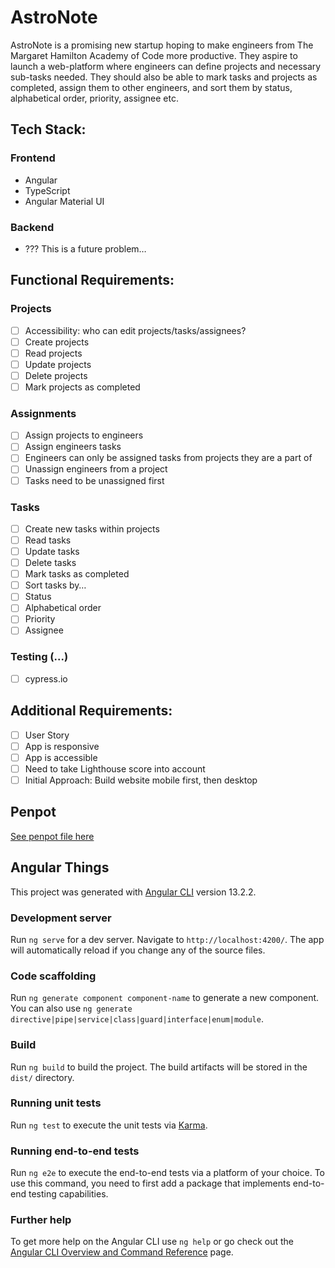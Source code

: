 # AstroNote

AstroNote is a promising new startup hoping to make engineers from The Margaret Hamilton Academy of Code more productive. They aspire to launch a web-platform where engineers can define projects and necessary sub-tasks needed. They should also be able to mark tasks and projects as completed, assign them to other engineers, and sort them by status, alphabetical order, priority, assignee etc.

## Tech Stack:
### Frontend
- Angular
- TypeScript
- Angular Material UI
### Backend
- ??? This is a future problem…

## Functional Requirements:

### Projects

- [ ] Accessibility: who can edit projects/tasks/assignees?
- [ ] Create projects
- [ ] Read projects
- [ ] Update projects
- [ ] Delete projects
- [ ] Mark projects as completed

### Assignments

- [ ] Assign projects to engineers
- [ ] Assign engineers tasks
- [ ] Engineers can only be assigned tasks from projects they are a part of
- [ ] Unassign engineers from a project
- [ ] Tasks need to be unassigned first

### Tasks

- [ ] Create new tasks within projects
- [ ] Read tasks
- [ ] Update tasks
- [ ] Delete tasks
- [ ] Mark tasks as completed
- [ ] Sort tasks by…
- [ ] Status
- [ ] Alphabetical order
- [ ] Priority
- [ ] Assignee

### Testing (...)

- [ ] cypress.io

## Additional Requirements:

- [ ] User Story
- [ ] App is responsive
- [ ] App is accessible
- [ ] Need to take Lighthouse score into account
- [ ] Initial Approach: Build website mobile first, then desktop

## Penpot
[See penpot file here](src/assets/AstroNote.penpot)

## Angular Things

This project was generated with [Angular CLI](https://github.com/angular/angular-cli) version 13.2.2.

### Development server

Run `ng serve` for a dev server. Navigate to `http://localhost:4200/`. The app will automatically reload if you change any of the source files.

### Code scaffolding

Run `ng generate component component-name` to generate a new component. You can also use `ng generate directive|pipe|service|class|guard|interface|enum|module`.

### Build

Run `ng build` to build the project. The build artifacts will be stored in the `dist/` directory.

### Running unit tests

Run `ng test` to execute the unit tests via [Karma](https://karma-runner.github.io).

### Running end-to-end tests

Run `ng e2e` to execute the end-to-end tests via a platform of your choice. To use this command, you need to first add a package that implements end-to-end testing capabilities.

### Further help

To get more help on the Angular CLI use `ng help` or go check out the [Angular CLI Overview and Command Reference](https://angular.io/cli) page.

